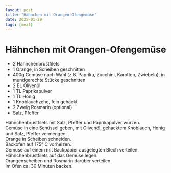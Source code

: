 ```yaml
---
layout: post
title: "Hähnchen mit Orangen-Ofengemüse"
date: 2025-01-29
tags: [meat]
---
```

# Hähnchen mit Orangen-Ofengemüse

- 2 Hähnchenbrustfilets
- 1 Orange, in Scheiben geschnitten
- 400g Gemüse nach Wahl (z.B. Paprika, Zucchini, Karotten, Zwiebeln), in mundgerechte Stücke geschnitten
- 2 EL Olivenöl
- 1 TL Paprikapulver
- 1 TL Honig
- 1 Knoblauchzehe, fein gehackt
- 2 Zweig Rosmarin (optional)
- Salz, Pfeffer

Hähnchenbrustfilets mit Salz, Pfeffer und Paprikapulver würzen.  
Gemüse in eine Schüssel geben, mit Olivenöl, gehacktem Knoblauch, Honig und Salz, Pfeffer vermengen.  
Orange in Scheiben schneiden.  
Backofen auf 175° C vorheizen.  
Gemüse auf einem mit Backpapier ausgelegten Blech verteilen.  
Hähnchenbrustfilets auf das Gemüse legen.  
Orangenscheiben und Rosmarin darüber verteilen.  
Im Ofen ca. 30 Minuten backen.  
